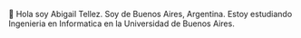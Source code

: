 👋 Hola soy Abigail Tellez. Soy de Buenos Aires, Argentina.
Estoy estudiando Ingenieria en Informatica en la Universidad de Buenos Aires.

